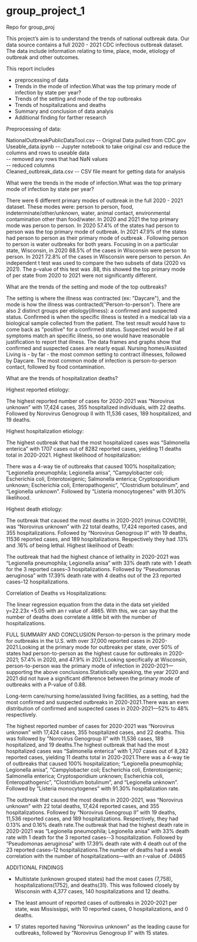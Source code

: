 # group_project_1
Repo for group_proj

This project’s aim is to understand the trends of national outbreak data. Our data source contains a  full 2020 - 2021 CDC infectious outbreak dataset. The data include information relating to time, place, mode, etiology  of outbreak and other outcomes. 

This report includes 

- preprocessing of data
- Trends in the mode of infection.What was the top primary mode of infection by state per year?
- Trends of the setting and mode of the top outbreaks
- Trends of hospitalizations and deaths
- Summary and conclusion of data analyis
- Additional finding for farther research 


Preprocessing of data: 

NationalOutbreakPublicDataTool.csv -- Original Data pulled from CDC.gov  
Useable_data.ipynb -- Jupyter notebook to take original csv and reduce the columns and rows to useable data   
  -- removed any rows that had NaN values  
  -- reduced columns  
Cleaned_outbreak_data.csv -- CSV file meant for getting data for analysis  



What were the trends in the mode of infection.What was the top primary mode of infection by state per year?
 
There were 6 different primary modes  of outbreak in the full 2020 - 2021 dataset. These modes were: person to person, food, indeterminate/other/unknown, water, animal contact, environmental contamination other than food/water. In 2020 and 2021 the top primary mode was person to person. In 2020 57.4% of the states had person to person was the top primary mode of outbreak. In 2021 47.9% of the states had person to person as their primary mode of outbreak . Following person to person is water outbreaks for both years. 
Focusing in on a particular state, Wisconsin, in 2020 88.5% of the cases in Wisconsin were person to person. In 2021 72.8% of the cases in Wisconsin were  person to person. An independent t test was used to compare the two subsets of data (2020 vs 2021). The p-value of this test was .88, this showed the top primary mode of per state from 2020 to 2021 were not significantly different. 



What are the trends of the setting and mode of the top outbreaks?

The setting is where the illness was contracted (ex: "Daycare"), and the mode is how the illness was contracted("Person-to-person"). There are also 2 distinct groups per etiology(illness): a confirmed and suspected status. Confirmed is when the specific illness is tested in a medical lab via a biological sample collected from the patient. The test result would have to come back as "positive" for a confirmed status. Suspected would be if all symptoms match an specific illness, so one would have reasonable justification to report that illness.
The data frames and graphs show that confirmed and suspected cases are nearly equal. Nursing homes/Assisted Living is - by far - the most common setting to contract illnesses, followed by Daycare. The most common mode of infection is person-to-person contact, followed by food contamination.



What are the trends of hospitalization deaths?

Highest reported etiology:

The highest reported number of cases for 2020-2021 was “Norovirus unknown” with 17,424 cases, 355 hospitalized individuals, with 22 deaths. Followed by Norovirus Genogroup II with 11,536 cases, 189 hospitalized, and 19 deaths.

Highest hospitalization etiology: 

The highest outbreak that had the most hospitalized cases was “Salmonella enterica” with 1707 cases out of 8282 reported cases, yielding 11 deaths total in 2020-2021.
Highest likelihood of hospitalization: 

There was a 4-way tie of outbreaks that caused 100% hospitalization; “Legionella pneumophila; Legionella anisa”, “Campylobacter coli; Escherichia coli, Enterotoxigenic; Salmonella enterica; Cryptosporidium unknown; Escherichia coli, Enteropathogenic”, “Clostridium botulinum”, and “Legionella unknown”. Followed by “Listeria monocytogenes” with 91.30% likelihood.

Highest death etiology:

The outbreak that caused the most deaths in 2020-2021 (minus COVID19), was “Norovirus unknown” with 22 total deaths, 17,424 reported cases, and 355 hospitalizations. Followed by “Norovirus Genogroup II” with 19 deaths, 11536 reported cases, and 189 hospitalizations. Respectively they had .13% and .16% of being lethal.
Highest likelihood of Death:

The outbreak that had the highest chance of lethality in 2020-2021 was “Legionella pneumophila; Legionella anisa” with 33% death rate with 1 death for the 3 reported cases–3 hospitalizations. Followed by “Pseudomonas aeruginosa” with 17.39% death rate with 4 deaths out of the 23 reported cases–12 hospitalizations.

Correlation of Deaths vs Hospitalizations:

The linear regression equation from the data in the data set yielded y=22.23x +5.05 with an r value of .4865. With this, we can say that the number of deaths does correlate a little bit with the number of hospitalizations.

FULL SUMMARY AND CONCLUSION
Person-to-person is the primary mode for outbreaks in the U.S. with over 37,000 reported cases in 2020-2021.Looking at the primary mode for outbreaks per state, over 50% of states had person-to-person as the highest cause for outbreaks in 2020-2021; 57.4% in 2020, and 47.9% in 2021.Looking specifically at Wisconsin, person-to-person was the primary mode of infection in 2020-2021—supporting the above conclusions.Statistically speaking, the year 2020 and 2021 did not have a significant difference between the primary mode of outbreaks with a P-value of 0.88.

Long-term care/nursing home/assisted living facilities, as a setting, had the most confirmed and suspected outbreaks in 2020-2021.There was an even distribution of confirmed and suspected cases in 2020-2021—52% to 48% respectively.

The highest reported number of cases for 2020-2021 was “Norovirus unknown” with 17,424 cases, 355 hospitalized cases, and 22 deaths. This was followed by "Norovirus Genogroup II" with 11,536 cases, 189 hospitalized, and 19 deaths.The highest outbreak that had the most hospitalized cases was “Salmonella enterica” with 1,707 cases out of 8,282 reported cases, yielding 11 deaths total in 2020-2021.There was a 4-way tie of outbreaks that caused 100% hospitalization; “Legionella pneumophila; Legionella anisa”, “Campylobacter coli; Escherichia coli, Enterotoxigenic; Salmonella enterica; Cryptosporidium unknown; Escherichia coli, Enteropathogenic”, “Clostridium botulinum”, and “Legionella unknown”. Followed by “Listeria monocytogenes” with 91.30% hospitalization rate.​

The outbreak that caused the most deaths in 2020-2021, was “Norovirus unknown” with 22 total deaths, 17,424 reported cases, and 355 hospitalizations. Followed by “Norovirus Genogroup II” with 19 deaths, 11,536 reported cases, and 189 hospitalizations. Respectively, they had 0.13% and 0.16% death rate.The outbreak that had the highest death rate in 2020-2021 was “Legionella pneumophila; Legionella anisa” with 33% death rate with 1 death for the 3 reported cases--3 hospitalization. Followed by “Pseudomonas aeruginosa” with 17.39% death rate with 4 death out of the 23 reported cases–12 hospitalizations.The number of deaths had a weak correlation with the number of hospitalizations—with an r-value of .04865

ADDITIONAL FINDINGS 
- Multistate (unknown grouped states) had the most cases (7,758), hospitalizations(1752), and deaths(31). This was followed closely by Wisconsin with 4,377 cases, 140 hospitalizations and 12 deaths.

- The least amount of reported cases of outbreaks in 2020-2021 per state, was Mississippi, with 10 reported cases, 0 hospitalizations, and 0 deaths.

- 17 states reported having "Norovirus unknown" as the leading cause for outbreaks, followed by "Norovirus Genogroup II" with 15 states.